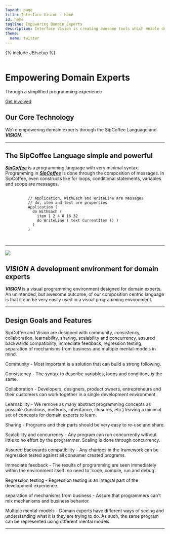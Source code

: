 ```yaml
---
layout: page
title: Interface Vision - Home
id: home
tagline: Empowering Domain Experts 
description: Interface Vision is creating awesome tools which enable domain experts to program.
theme:
  name: twitter
---
```

{% include JB/setup %}

<div id="myCarousel" class="carousel slide">
  <div class="carousel-inner">
    <div class="item active">
      <img src="{{ ASSET_PATH }}/img/carousel/slide-05.jpg" alt="">
      <div class="container">
        <div class="carousel-caption">
          <h1>Empowering Domain Experts</h1>
          <p class="lead">Through a simplified programming experience</p>
          <a class="btn btn-large btn-success" href="./signup.html">Get involved</a>
        </div>
      </div>
    </div>
  </div>
</div>

<div class="container marketing">
  
  <div class="featurette">
    <h2 class="featurette-heading">Our Core Technology</h2>
    <p class="lead">We're empowering domain experts through the SipCoffee Language and <b><i>VISION</i></b>.</p>
    <hr class="featurette-divider">
    <h2 class="featurette-heading">The SipCoffee Language <span class="muted">simple and powerful</span></h2>
    <p class="lead"><b><i><a href="http://blog.interfacevision.com/design/design-composition-based-language/">SipCoffee</a></i></b> is a programming language with very minimal syntax. Programming in <b><i><a href="http://blog.interfacevision.com/design/design-composition-based-language/">SipCoffee</a></i></b> is done through the composition of messages. In SipCoffee, even constructs like for loops, conditional statements, variables and scope are messages.</p>
    <p>
      <pre>
        <code>
          // Application, WithEach and WriteLine are messages
          // do, item and text are properties
          Application (
            do WithEach (
              item 1 2 4 8 16 32
              do WriteLine ( text CurrentItem () )
            )
          )
        </code>
      </pre>
    </p>
    <hr class="featurette-divider">
    <img class="featurette-image pull-right" src="{{ ASSET_PATH }}/img/index/iPadMockupVision524x409.png">
    <h2 class="featurette-heading"><b><i>VISION</i> </b><span class="muted">A development environment for domain experts</span></h2>
    <p class="lead"><b><i>VISION</i></b> is a visual programming environment designed for domain experts. An unintended, but awesome outcome, of our composition centric language is that it can be very easily used in a visual programming environment.</p>
    <hr class="featurette-divider">
    <h2 class="featurette-heading">Design Goals and Features</h2>
    <p class="lead">SipCoffee and Vision are designed with community, consistency, collaboration, learnability, sharing, scalability and concurrency, assured backwards compatibility, immediate feedback, regression testing, separation of mechanisms from business and multiple mental-models in mind.</p>
    <p class="lead"><span class="muted">Community</span> - Most important is a solution that can build a strong following.</p>
    <p class="lead"><span class="muted">Consistency</span> - The syntax to describe variables, loops and conditions is the same.</p>
    <p class="lead"><span class="muted">Collaboration</span> - Developers, designers, product owners, entrepreneurs and their customers can work together in a single development environment.</p>
    <p class="lead"><span class="muted">Learnability</span> - We remove as many abstract programming concepts as possible (functions, methods, inheritance, closures, etc.) leaving a minimal set of concepts for domain experts to learn.</p>
    <p class="lead"><span class="muted">Sharing</span> - Programs and their parts should be very easy to re-use and share.</p>
    <p class="lead"><span class="muted">Scalability and concurrency</span> - Any program can run concurrently without little to no effort by the programmer. Scaling is done through concurrency.</p>
    <p class="lead"><span class="muted">Assured backwards compatibility</span> - Any changes in the framework can be regression tested against all consumer created programs.</p>
    <p class="lead"><span class="muted">Immediate feedback</span> - The results of programming are seen immediately within the environment itself: no need to 'code, compile, run and debug'.</p>
    <p class="lead"><span class="muted">Regression testing</span> - Regression testing is an integral part of the development experience.</p>
    <p class="lead"><span class="muted">separation of mechanisms from business</span> - Assure that programmers can't mix mechanisms and business behavior.</p>
    <p class="lead"><span class="muted">Multiple mental-models</span> - Domain experts have different ways of seeing and understanding what it is they are trying to do. As such, the same program can be represented using different mental models.</p>
  </div>

  <hr class="featurette-divider">

</div>



